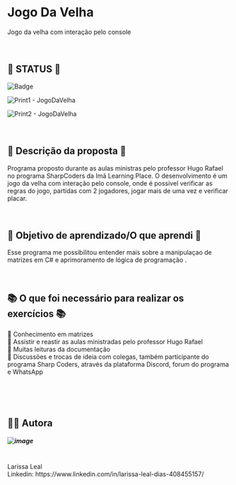 # Jogo Da Velha
Jogo da velha com interação pelo console
<br><br><br>

## 🔨 STATUS 🔨
![Badge](https://img.shields.io/badge/STATUS-desenvolvendo-%237159c1?style=for-the-badge&logo=ghost)

![Print1 - JogoDaVelha](https://user-images.githubusercontent.com/108475403/209734597-10e8d8f3-e60f-4718-8fd5-d58e89dba7f1.PNG)

![Print2 - JogoDaVelha](https://user-images.githubusercontent.com/108475403/209734640-95dcb11a-791e-40be-8f52-534cde4d0bd5.PNG)
<br><br><br>

## 📝 Descrição da proposta 📝
Programa proposto durante as aulas ministras pelo professor Hugo Rafael no programa SharpCoders da Imã Learning Place. 
O desenvolvimento é um jogo da velha com interação pelo console, onde é possivel verificar as regras do jogo, partidas com 2 jogadores,
jogar mais de uma vez e verificar placar.
<br><br><br>

## 🎯 Objetivo de aprendizado/O que aprendi 🎯
Esse programa me possibilitou entender mais sobre a manipulaçao de matrizes em C# e aprimoramento de lógica de programação .
<br><br><br>

## 📚 O que foi necessário para realizar os exercícios 📚
📌 Conhecimento em matrizes <br>
📌 Assistir e reastir as aulas ministradas pelo professor Hugo Rafael <br>
📌 Muitas leituras da documentação <br>
📌 Discussões e trocas de ideia com colegas, também participante do programa Sharp Coders, através da plataforma Discord, forum do programa e WhatsApp <br>

<br><br><br>

## 👩‍💻 Autora
##### ![image](https://user-images.githubusercontent.com/108475403/207887950-ba78da66-243e-494a-bd19-68c6bd776e2f.png)

<br>
Larissa Leal 
<br>
Linkedin: https://www.linkedin.com/in/larissa-leal-dias-408455157/
